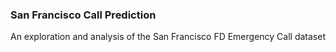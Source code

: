 ### San Francisco Call Prediction
An exploration and analysis of the San Francisco FD Emergency Call dataset
